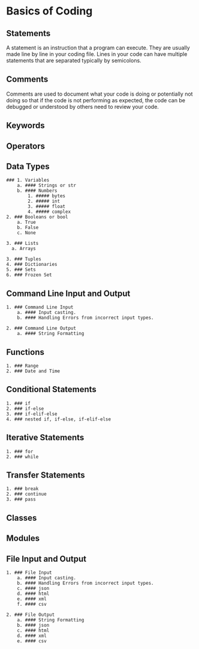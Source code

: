 # Basics of Coding

## Statements
A statement is an instruction that a program can execute. They are usually made line by line in your coding file. Lines in your code can have multiple statements that are separated typically by semicolons.

## Comments
Comments are used to document what your code is doing or potentially not doing so that if the code is not performing as expected, the code can be debugged or understood by others need to review your code.

## Keywords

## Operators

## Data Types

    ### 1. Variables
        a. #### Strings or str
        b. #### Numbers
            1. ##### bytes
            2. ##### int
            3. ##### float
            4. ##### complex
    2. ### Booleans or bool
        a. True
        b. False
        c. None
      
    3. ### Lists
      a. Arrays
          
    3. ### Tuples
    4. ### Dictionaries
    5. ### Sets
    6. ### Frozen Set

## Command Line Input and Output
    1. ### Command Line Input
        a. #### Input casting.
        b. #### Handling Errors from incorrect input types.
      
    2. ### Command Line Output
        a. #### String Formatting

## Functions
    1. ### Range
    2. ### Date and Time

## Conditional Statements
    1. ### if
    2. ### if-else
    3. ### if-elif-else
    4. ### nested if, if-else, if-elif-else

## Iterative Statements
    1. ### for
    2. ### while

## Transfer Statements
    1. ### break
    2. ### continue
    3. ### pass

## Classes

## Modules

## File Input and Output
    1. ### File Input
        a. #### Input casting.
        b. #### Handling Errors from incorrect input types.
        c. #### json
        d. #### html
        e. #### xml
        f. #### csv
      
    2. ### File Output
        a. #### String Formatting
        b. #### json
        c. #### html
        d. #### xml
        e. #### csv
